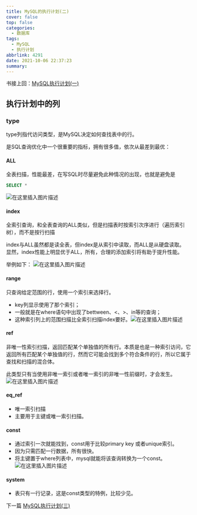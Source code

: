 ```yaml
---
title: MySQL的执行计划(二)
cover: false
top: false
categories:
  - 数据库
tags:
  - MySQL
  - 执行计划
abbrlink: 4291
date: 2021-10-06 22:37:23
summary:
---
```

书接上回：[MySQL执行计划(一)](https://blog.csdn.net/upstream480/article/details/120615005)

## 执行计划中的列
### type
type列指代访问类型，是MySQL决定如何查找表中的行。

是SQL查询优化中一个很重要的指标，拥有很多值，依次从最差到最优：

#### ALL 
全表扫描，性能最差，在写SQL时尽量避免此种情况的出现，也就是避免是

```sql
SELECT * 
```

![在这里插入图片描述](https://img-blog.csdnimg.cn/e83044a80d254d0fb5fc9357bb7e521c.png?x-oss-process=image/watermark,type_ZHJvaWRzYW5zZmFsbGJhY2s,shadow_50,text_Q1NETiBA5LiA5rGf5rqq5rC0,size_20,color_FFFFFF,t_70,g_se,x_16)
#### index
全索引查询，和全表查询的ALL类似，但是扫描表时按索引次序进行（遍历索引树），而不是按行扫描

index与ALL虽然都是读全表，但index是从索引中读取，而ALL是从硬盘读取。
显然，index性能上明显优于ALL，所有，合理的添加索引将有助于提升性能。

举例如下：
![在这里插入图片描述](https://img-blog.csdnimg.cn/2fabd07cdb3d4966b999143de1a18214.png?x-oss-process=image/watermark,type_ZHJvaWRzYW5zZmFsbGJhY2s,shadow_50,text_Q1NETiBA5LiA5rGf5rqq5rC0,size_20,color_FFFFFF,t_70,g_se,x_16)
#### range
只查询给定范围的行，使用一个索引来选择行。
- key列显示使用了那个索引；
- 一般就是在where语句中出现了bettween、<、>、in等的查询；
- 这种索引列上的范围扫描比全索引扫描index要好。![在这里插入图片描述](https://img-blog.csdnimg.cn/623618fb584d447e96dd743f8d47c7ee.png?x-oss-process=image/watermark,type_ZHJvaWRzYW5zZmFsbGJhY2s,shadow_50,text_Q1NETiBA5LiA5rGf5rqq5rC0,size_20,color_FFFFFF,t_70,g_se,x_16)
####  ref 
非唯一性索引扫描，返回匹配某个单独值的所有行。本质是也是一种索引访问，它返回所有匹配某个单独值的行，然而它可能会找到多个符合条件的行，所以它属于查找和扫描的混合体。

此类型只有当使用非唯一索引或者唯一索引的非唯一性前缀时，才会发生。
![在这里插入图片描述](https://img-blog.csdnimg.cn/0d76d82b62b14e6dbdb453d2a7e561c0.png?x-oss-process=image/watermark,type_ZHJvaWRzYW5zZmFsbGJhY2s,shadow_50,text_Q1NETiBA5LiA5rGf5rqq5rC0,size_20,color_FFFFFF,t_70,g_se,x_16)

#### eq_ref 
- 唯一索引扫描
- 主要用于主键或唯一索引扫描。

#### const  
- 通过索引一次就能找到，const用于比较primary key 或者unique索引。
- 因为只需匹配一行数据，所有很快。
- 将主键置于where列表中，mysql就能将该查询转换为一个const。
![在这里插入图片描述](https://img-blog.csdnimg.cn/accbeada941a4b16ada04d80985d3232.png?x-oss-process=image/watermark,type_ZHJvaWRzYW5zZmFsbGJhY2s,shadow_50,text_Q1NETiBA5LiA5rGf5rqq5rC0,size_20,color_FFFFFF,t_70,g_se,x_16)

#### system
- 表只有一行记录，这是const类型的特例，比较少见。


下一篇
[MySQL执行计划(三)](https://blog.csdn.net/upstream480/article/details/120616953)
